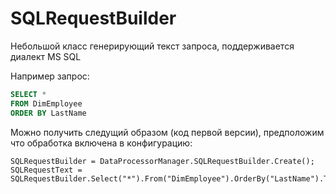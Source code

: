 # SQLRequestBuilder

Небольшой класс генерирующий текст запроса, поддерживается диалект MS SQL

Например запрос:

```sql
SELECT *  
FROM DimEmployee  
ORDER BY LastName
```

Можно получить следущий образом (код первой версии), предположим что обработка включена в конфигурацию:

```1C Enterpise
SQLRequestBuilder = DataProcessorManager.SQLRequestBuilder.Create();
SQLRequestText = SQLRequestBuilder.Select("*").From("DimEmployee").OrderBy("LastName").ТекстЗапроса();
```
